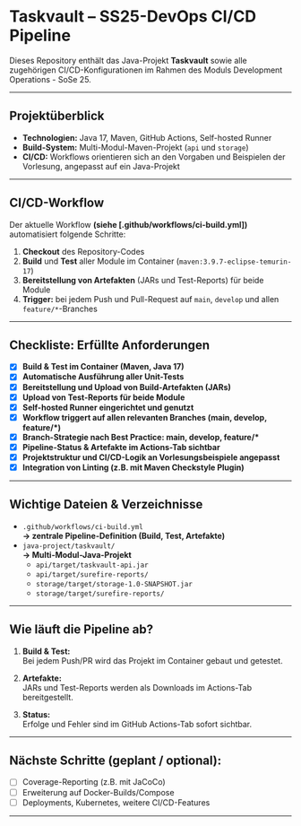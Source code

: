 # Taskvault – SS25-DevOps CI/CD Pipeline

Dieses Repository enthält das Java-Projekt **Taskvault** sowie alle zugehörigen CI/CD-Konfigurationen im Rahmen des Moduls Development Operations - SoSe 25.

---

## **Projektüberblick**

- **Technologien:** Java 17, Maven, GitHub Actions, Self-hosted Runner
- **Build-System:** Multi-Modul-Maven-Projekt (`api` und `storage`)
- **CI/CD:** Workflows orientieren sich an den Vorgaben und Beispielen der Vorlesung, angepasst auf ein Java-Projekt

---

## **CI/CD-Workflow**

Der aktuelle Workflow **(siehe [.github/workflows/ci-build.yml])** automatisiert folgende Schritte:

1. **Checkout** des Repository-Codes
2. **Build** und **Test** aller Module im Container (`maven:3.9.7-eclipse-temurin-17`)
3. **Bereitstellung von Artefakten** (JARs und Test-Reports) für beide Module
4. **Trigger:** bei jedem Push und Pull-Request auf `main`, `develop` und allen `feature/*`-Branches

---

## **Checkliste: Erfüllte Anforderungen**

- [x] **Build & Test im Container (Maven, Java 17)**
- [x] **Automatische Ausführung aller Unit-Tests**
- [x] **Bereitstellung und Upload von Build-Artefakten (JARs)**
- [x] **Upload von Test-Reports für beide Module**
- [x] **Self-hosted Runner eingerichtet und genutzt**
- [x] **Workflow triggert auf allen relevanten Branches (main, develop, feature/*)**
- [x] **Branch-Strategie nach Best Practice: main, develop, feature/\***  
- [x] **Pipeline-Status & Artefakte im Actions-Tab sichtbar**
- [x] **Projektstruktur und CI/CD-Logik an Vorlesungsbeispiele angepasst**
- [x] **Integration von Linting (z.B. mit Maven Checkstyle Plugin)**

---

## **Wichtige Dateien & Verzeichnisse**

- `.github/workflows/ci-build.yml`  
  **→ zentrale Pipeline-Definition (Build, Test, Artefakte)**
- `java-project/taskvault/`  
  **→ Multi-Modul-Java-Projekt**
    - `api/target/taskvault-api.jar`
    - `api/target/surefire-reports/`
    - `storage/target/storage-1.0-SNAPSHOT.jar`
    - `storage/target/surefire-reports/`

---

## **Wie läuft die Pipeline ab?**

1. **Build & Test:**  
   Bei jedem Push/PR wird das Projekt im Container gebaut und getestet.

2. **Artefakte:**  
   JARs und Test-Reports werden als Downloads im Actions-Tab bereitgestellt.

3. **Status:**  
   Erfolge und Fehler sind im GitHub Actions-Tab sofort sichtbar.

---

## **Nächste Schritte (geplant / optional):**
- [ ] Coverage-Reporting (z.B. mit JaCoCo)
- [ ] Erweiterung auf Docker-Builds/Compose
- [ ] Deployments, Kubernetes, weitere CI/CD-Features

---

